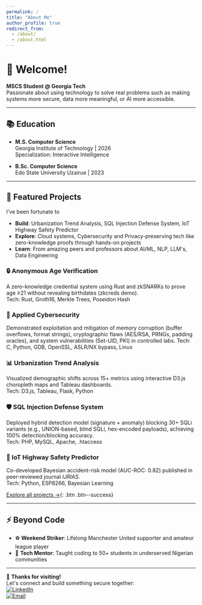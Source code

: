 ```yaml
---
permalink: /
title: "About Me"
author_profile: true
redirect_from: 
  - /about/
  - /about.html
---
```



# 👋 Welcome!

**MSCS Student @ Georgia Tech**  
Passionate about using technology to solve real problems such as making systems more secure, data more meaningful, or AI more accessible. 

---

## 📚 Education
- **M.S. Computer Science**  
  Georgia Institute of Technology | 2026  
  Specialization: Interactive Intelligence  

- **B.Sc. Computer Science**  
  Edo State University Uzairue | 2023  

---

## 🚀 Featured Projects
I’ve been fortunate to 
- **Build**: Urbanization Trend Analysis, SQL Injection Defense System, IoT Highway Safety Predictor     
- **Explore**: Cloud systems, Cybersecurity and Privacy-preserving tech like zero-knowledge proofs through hands-on projects  
- **Learn**: From amazing peers and professors about AI/ML, NLP, LLM's, Data Engineering

### 🔒 Anonymous Age Verification   
A zero-knowledge credential system using Rust and zkSNARKs to prove age ≥21 without revealing birthdates (zkcreds demo).  
Tech: Rust, Groth16, Merkle Trees, Poseidon Hash 

### 🔐 Applied Cybersecurity   
Demonstrated exploitation and mitigation of memory corruption (buffer overflows, format strings), cryptographic flaws (AES/RSA, PRNGs, padding oracles), and system vulnerabilities (Set-UID, PKI) in controlled labs.
Tech: C, Python, GDB, OpenSSL, ASLR/NX bypass, Linux

### 📊 Urbanization Trend Analysis  
Visualized demographic shifts across 15+ metrics using interactive D3.js choropleth maps and Tableau dashboards.  
Tech: D3.js, Tableau, Flask, Python  

### 🛡️ SQL Injection Defense System  
Deployed hybrid detection model (signature + anomaly) blocking  30+ SQLi variants (e.g., UNION-based, blind SQLi, hex-encoded payloads), achieving 100% detection/blocking accuracy.  
Tech: PHP, MySQL, Apache, .htaccess

### 🤖 IoT Highway Safety Predictor  
Co-developed Bayesian accident-risk model (AUC-ROC: 0.82) published in peer-reviewed journal *IJRIAS*.  
Tech: Python, ESP8266, Bayesian Learning  

 

[Explore all projects  →](https://oigbape.github.io/portfolio/){: .btn .btn--success}

---


## ⚡ Beyond Code
- ⚽ **Weekend Striker**: Lifelong Manchester United supporter and amateur league player  
- 🌱 **Tech Mentor**: Taught coding to 50+ students in underserved Nigerian communities  
 

---

🙏 **Thanks for visiting!**  
Let's connect and build something secure together:  
[![LinkedIn](https://img.shields.io/badge/LinkedIn-Connect-blue?style=flat&logo=linkedin)](https://linkedin.com/in/olamotse)  
[![Email](https://img.shields.io/badge/Email-Contact%20Me-red?style=flat&logo=gmail)](mailto:oigbape3@gatech.edu)

